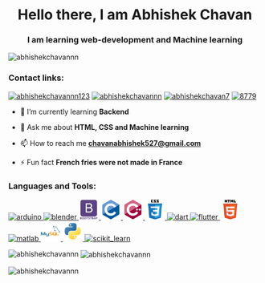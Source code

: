 <h1 align="center">Hello there, I am Abhishek Chavan</h1>
<h3 align="center">I am learning web-development and Machine learning</h3>

<p align="left"> <img src="https://komarev.com/ghpvc/?username=abhishekchavannn&label=Profile%20views&color=01da6a&style=flat-square" alt="abhishekchavannn" /> </p>
<h3 align="left">Contact links:</h3>
<p align="left">
<a href="https://linkedin.com/in/abhishekchavannn123" target="blank"><img align="center" src="https://raw.githubusercontent.com/rahuldkjain/github-profile-readme-generator/master/src/images/icons/Social/linked-in-alt.svg" alt="abhishekchavannn123" height="30" width="40" /></a>
<a href="https://instagram.com/abhishekchavannn" target="blank"><img align="center" src="https://raw.githubusercontent.com/rahuldkjain/github-profile-readme-generator/master/src/images/icons/Social/instagram.svg" alt="abhishekchavannn" height="30" width="40" /></a>
<a href="https://www.behance.net/abhishekchavan7" target="blank"><img align="center" src="https://raw.githubusercontent.com/rahuldkjain/github-profile-readme-generator/master/src/images/icons/Social/behance.svg" alt="abhishekchavan7" height="30" width="40" /></a>
<a href="https://discord.gg/8779" target="blank"><img align="center" src="https://raw.githubusercontent.com/rahuldkjain/github-profile-readme-generator/master/src/images/icons/Social/discord.svg" alt="8779" height="30" width="40" /></a>
</p>


- 🌱 I’m currently learning **Backend**

- 💬 Ask me about **HTML, CSS and Machine learning**

- 📫 How to reach me **chavanabhishek527@gmail.com**

- ⚡ Fun fact **French fries were not made in France**



<h3 align="left">Languages and Tools:</h3>
<p align="left"> <a href="https://www.arduino.cc/" target="_blank"> <img src="https://cdn.worldvectorlogo.com/logos/arduino-1.svg" alt="arduino" width="40" height="40"/> </a> <a href="https://www.blender.org/" target="_blank"> <img src="https://download.blender.org/branding/community/blender_community_badge_white.svg" alt="blender" width="40" height="40"/> </a> <a href="https://getbootstrap.com" target="_blank"> <img src="https://raw.githubusercontent.com/devicons/devicon/master/icons/bootstrap/bootstrap-plain-wordmark.svg" alt="bootstrap" width="40" height="40"/> </a> <a href="https://www.cprogramming.com/" target="_blank"> <img src="https://raw.githubusercontent.com/devicons/devicon/master/icons/c/c-original.svg" alt="c" width="40" height="40"/> </a> <a href="https://www.w3schools.com/cpp/" target="_blank"> <img src="https://raw.githubusercontent.com/devicons/devicon/master/icons/cplusplus/cplusplus-original.svg" alt="cplusplus" width="40" height="40"/> </a> <a href="https://www.w3schools.com/css/" target="_blank"> <img src="https://raw.githubusercontent.com/devicons/devicon/master/icons/css3/css3-original-wordmark.svg" alt="css3" width="40" height="40"/> </a> <a href="https://dart.dev" target="_blank"> <img src="https://www.vectorlogo.zone/logos/dartlang/dartlang-icon.svg" alt="dart" width="40" height="40"/> </a> <a href="https://flutter.dev" target="_blank"> <img src="https://www.vectorlogo.zone/logos/flutterio/flutterio-icon.svg" alt="flutter" width="40" height="40"/> </a> <a href="https://www.w3.org/html/" target="_blank"> <img src="https://raw.githubusercontent.com/devicons/devicon/master/icons/html5/html5-original-wordmark.svg" alt="html5" width="40" height="40"/> </a> <a href="https://www.mathworks.com/" target="_blank"> <img src="https://upload.wikimedia.org/wikipedia/commons/2/21/Matlab_Logo.png" alt="matlab" width="40" height="40"/> </a> <a href="https://www.mysql.com/" target="_blank"> <img src="https://raw.githubusercontent.com/devicons/devicon/master/icons/mysql/mysql-original-wordmark.svg" alt="mysql" width="40" height="40"/> </a> <a href="https://www.python.org" target="_blank"> <img src="https://raw.githubusercontent.com/devicons/devicon/master/icons/python/python-original.svg" alt="python" width="40" height="40"/> </a> <a href="https://scikit-learn.org/" target="_blank"> <img src="https://upload.wikimedia.org/wikipedia/commons/0/05/Scikit_learn_logo_small.svg" alt="scikit_learn" width="40" height="40"/> </a> </p>

<p><img align="left" src="https://github-readme-stats.vercel.app/api/top-langs?username=abhishekchavannn&show_icons=true&theme=dark&hide_border=true&locale=en&layout=compact" alt="abhishekchavannn" /></p>

<p>&nbsp;<img align="center" src="https://github-readme-stats.vercel.app/api?username=abhishekchavannn&show_icons=true&theme=dark&title_color=ffffff&text_color=ffffff&locale=en" alt="abhishekchavannn" /></p>

<p><img align="center" src="https://github-readme-streak-stats.herokuapp.com/?user=abhishekchavannn&theme=dark" alt="abhishekchavannn" /></p>
